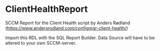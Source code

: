 # ClientHealthReport
SCCM Report for the Client Health script by Anders Rødland (https://www.andersrodland.com/configmgr-client-health/)

Import  this RDL with the SQL Report Builder. Data Source will have to be altered to your own SCCM-server.
